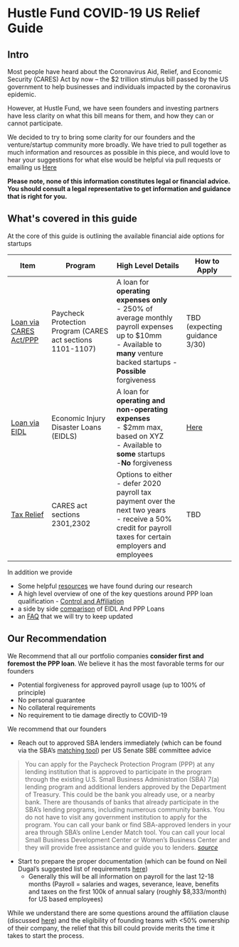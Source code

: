 # Hustle Fund COVID-19 US Relief Guide

## Intro
Most people have heard about the  Coronavirus Aid, Relief, and Economic Security (CARES) Act by now – the $2 trillion stimulus bill passed by the US government to help businesses and individuals impacted by the coronavirus epidemic.

However, at Hustle Fund, we have seen founders and investing partners have less clarity on what this bill means for them, and how they can or cannot participate.

 We decided to try to bring some clarity for our founders and the venture/startup community more broadly. We have tried to pull together as much information and resources as possible in this piece, and would love to hear your suggestions for what else would be helpful via pull requests or emailing us [Here](mailto:deals@hustlefund.vc)

__Please note, none of this information constitutes legal or financial advice. You should consult a legal representative to get information and guidance that is right for you.__

## What's covered in this guide

At the core of this guide is outlining the available financial aide options for startups

| Item | Program | High Level Details | How to Apply |
| --- | --- | --- | --|
| [Loan via CARES Act/PPP](1-Loan_PPP.md) | Paycheck Protection Program (CARES act sections 1101-1107) | A loan for __operating expenses only__ <br/> - 250% of average monthly payroll expenses up to $10mm <br/> - Available to __many__ venture backed startups -__Possible__ forgiveness| TBD <br/> (expecting guidance 3/30) |
| [Loan via EIDL](2-Loan_EIDL.md) | Economic Injury Disaster Loans (EIDLS) | A loan for __operating and non-operating expenses__ <br/> - $2mm max, based on XYZ <br/> - Available to __some__ startups <br/> -__No__ forgiveness | [Here](https://covid19relief.sba.gov/#/)
| [Tax Relief](3-Tax_Relief.md) | CARES act sections 2301,2302 | Options to either <br/>  - defer 2020 payroll tax payment over the next two years <br/>- receive a 50% credit for payroll taxes for certain employers and employees  | TBD



In addition we provide
- Some helpful [resources](A1-Resources.md) we have found during our research
- A high level overview of one of the key questions around PPP loan qualification - [Control and Affiliation](A2_Affiliation_Control.md)
- a side by side [comparison](A3-PPP_EIDL_Compare.md) of EIDL And PPP Loans
- an [FAQ](A4-FAQ.md) that we will try to keep updated

## Our Recommendation
We Recommend that all our portfolio companies __consider first and foremost the PPP loan__. We believe it has the most favorable terms for our founders
-	Potential forgiveness for approved payroll usage (up to 100% of principle)
-	No personal guarantee
-	No collateral requirements
- No requirement to tie damage directly to COVID-19


We recommend that our founders
- Reach out to approved SBA lenders immediately (which can be found via the SBA’s [matching tool](https://www.sba.gov/funding-programs/loans/lender-match)) per US Senate SBE committee advice
> You can apply for the Paycheck Protection Program (PPP) at any lending institution that is approved to participate in the program through the existing U.S. Small Business Administration (SBA) 7(a) lending program and additional lenders approved by the Department of Treasury. This could be the bank you already use, or a nearby bank. There are thousands of banks that already participate in the SBA’s lending programs, including numerous community banks. You do not have to visit any government institution to apply for the program. You can call your bank or find SBA-approved lenders in your area through SBA’s online Lender Match tool. You can call your local Small Business Development Center or Women’s Business Center and they will provide free assistance and guide you to lenders.
[_source_](https://sbecouncil.org/wp-content/uploads/2020/03/Paycheck-Protection-Program-FAQs-for-Small-Businesses.pdf)

- Start to prepare the proper documentation (which can be found on Neil Dugal’s suggested list of requirements [here](https://www.notion.so/Get-Ready-aea15aa847dd48d9b24816cf3f8f04f0))
  - Generally this will be all information on payroll for the last 12-18 months (Payroll = salaries and wages, severance, leave, benefits and taxes on the first 100k of annual salary (roughly $8,333/month) for US based employees)


While we understand there are some questions around the affiliation clause (discussed [here](A2-Afilliation_Control,md)) and the eligibility of founding teams with <50% ownership of their company,  the relief that this bill could provide merits the time it takes to start the process.
